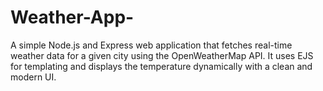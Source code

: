 # Weather-App-
A simple Node.js and Express web application that fetches real-time weather data for a given city using the OpenWeatherMap API. It uses EJS for templating and displays the temperature dynamically with a clean and modern UI.
